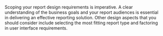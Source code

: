 Scoping your report design requirements is imperative. A clear understanding of the business goals and your report audiences is essential in delivering an effective reporting solution. Other design aspects that you should consider include selecting the most fitting report type and factoring in user interface requirements.
